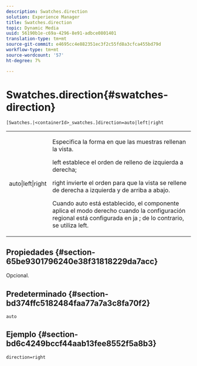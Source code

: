 ```yaml
---
description: Swatches.direction
solution: Experience Manager
title: Swatches.direction
topic: Dynamic Media
uuid: 56190b1e-c69a-4296-8e91-adbce0801401
translation-type: tm+mt
source-git-commit: e4695cc4e882351ec3f2c55fd8a3cfca455bd79d
workflow-type: tm+mt
source-wordcount: '57'
ht-degree: 7%

---
```



# Swatches.direction{#swatches-direction}

`[Swatches.|<containerId>_swatches.]direction=auto|left|right`

<table id="table_B4B930A32C0742F4932BF071B9EEA9F4"> 
 <tbody> 
  <tr> 
   <td> <p> <span class="codeph"> auto|left|right  </span> </p> </td> 
   <td> <p> Especifica la forma en que las muestras rellenan la vista. </p> <p> <span class="codeph"> left  </span> establece el orden de relleno de izquierda a derecha; </p> <p> <span class="codeph"> right  </span> invierte el orden para que la vista se rellene de derecha a izquierda y de arriba a abajo. </p> <p>Cuando <span class="codeph"> auto </span> está establecido, el componente aplica el modo <span class="codeph"> derecho </span> cuando la configuración regional está configurada en <span class="codeph"> ja </span>; de lo contrario, se utiliza left. </p> </td> 
  </tr> 
 </tbody> 
</table>

## Propiedades {#section-65be9301796240e38f31818229da7acc}

Opcional.

## Predeterminado {#section-bd374ffc5182484faa77a7a3c8fa70f2}

`auto`

## Ejemplo {#section-bd6c4249bccf44aab13fee8552f5a8b3}

`direction=right`
